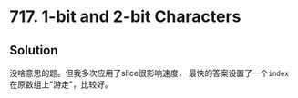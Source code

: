# 717. 1-bit and 2-bit Characters

## Solution

没啥意思的题。但我多次应用了slice很影响速度，
最快的答案设置了一个`index`在原数组上"游走"，比较好。